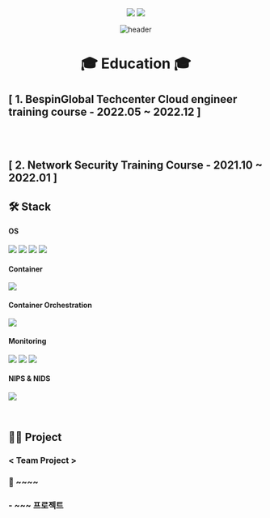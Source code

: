 <div align=center> <a href="mailto:hyunjb1125@gmail.com"><img src="https://img.shields.io/badge/hyunjb1125@gmail.com-EA4335?style=for-the-badge&logo=Gmail&logoColor=white"></a>
<a href="https://www.linkedin.com/in/재복-현-b3b051263//"><img src="https://img.shields.io/badge/Jaebok Hyun-0A66C2?style=for-the-badge&logo=LinkedIn&logoColor=white"></a>

![header](https://capsule-render.vercel.app/api?type=waving&color=0000FF&height=250&section=header&text=Jaebok%20Hyun&fontSize=90&animation=fadeIn&fontAlignY=38&desc=%20&descAlignY=62&descAlign=62) </div>
  
<div align=center><h1> 🎓 Education 🎓 </h1></div>

<h2>[ 1. BespinGlobal Techcenter Cloud engineer training course - 2022.05 ~ 2022.12 ] </h2>



</br></br>

<h2>[ 2. Network Security Training Course - 2021.10 ~ 2022.01 ]</h2></div>

## 🛠 Stack
#### OS
<img src="https://img.shields.io/badge/Kali Linux-557C94?style=for-the-badge&logo=Kali Linux&logoColor=white"> <!--Kali Linux-->
<img src="https://img.shields.io/badge/CentOS-262577?style=for-the-badge&logo=CentOS&logoColor=white"> <!--CentOS-->
<img src="https://img.shields.io/badge/Ubuntu-E95420?style=for-the-badge&logo=Ubuntu&logoColor=white"> <!--Ubuntu-->
<img src="https://img.shields.io/badge/Windows-0078D6?style=for-the-badge&logo=Windows&logoColor=white"> <!--Windows-->

#### Container
<img src="https://img.shields.io/badge/Docker-2496ED?style=for-the-badge&logo=Docker&logoColor=white"> <!--Docker-->

#### Container Orchestration
<img src="https://img.shields.io/badge/Kubernetes-326CE5?style=for-the-badge&logo=Kubernetes&logoColor=white"> <!--K8S-->

#### Monitoring
<img src="https://img.shields.io/badge/Elasticsearch-005571?style=for-the-badge&logo=Elasticsearch&logoColor=white"> <!--Elasticsearch-->
<img src="https://img.shields.io/badge/Logstash-005571?style=for-the-badge&logo=Logstash&logoColor=white"> <!--Logstash-->
<img src="https://img.shields.io/badge/Kibana-005571?style=for-the-badge&logo=Kibana&logoColor=white"> <!--Kibana-->

#### NIPS & NIDS
<img src="https://img.shields.io/badge/Snort-000000?style=for-the-badge&logo=Snort&logoColor=white"> <!--Snort-->

</br>

## 👨‍💻 Project
### < Team Project >
### 📌 ~~~~
### - ~~~ 프로젝트
